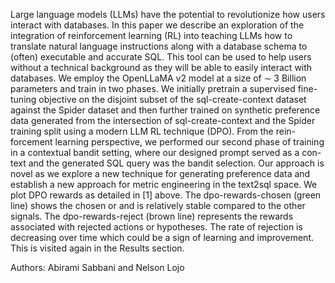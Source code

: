 Large language models (LLMs) have the potential to revolutionize how
users interact with databases. In this paper we describe an exploration of
the integration of reinforcement learning (RL) into teaching LLMs how to
translate natural language instructions along with a database schema to
(often) executable and accurate SQL. This tool can be used to help users
without a technical background as they will be able to easily interact with
databases. We employ the OpenLLaMA v2 model at a size of ∼ 3 Billion parameters 
and train in two phases. We initially pretrain a supervised
fine-tuning objective on the disjoint subset of the sql-create-context dataset
against the Spider dataset and then further trained on synthetic preference
data generated from the intersection of sql-create-context and the Spider
training split using a modern LLM RL technique (DPO). From the rein-
forcement learning perspective, we performed our second phase of training
in a contextual bandit setting, where our designed prompt served as a con-
text and the generated SQL query was the bandit selection. Our approach
is novel as we explore a new technique for generating preference data and
establish a new approach for metric engineering in the text2sql space.
We plot DPO rewards as detailed in [1] above. The dpo-rewards-chosen
(green line) shows the chosen or and is relatively stable compared to the
other signals. The dpo-rewards-reject (brown line) represents the rewards
associated with rejected actions or hypotheses. The rate of rejection is
decreasing over time which could be a sign of learning and improvement.
This is visited again in the Results section.

Authors: Abirami Sabbani and Nelson Lojo
